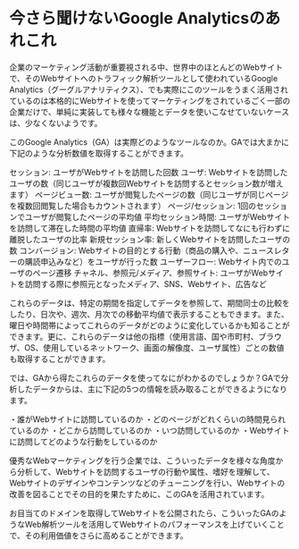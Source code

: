 # 今さら聞けないGoogle Analyticsのあれこれ

企業のマーケティング活動が重要視される中、世界中のほとんどのWebサイトで、そのWebサイトへのトラフィック解析ツールとして使われているGoogle Analytics（グーグルアナリティクス）、でも実際にこのツールをうまく活用されているのは本格的にWebサイトを使ってマーケティングをされているごく一部の企業だけで、単純に実装しても様々な機能とデータを使いこなせていないケースは、少なくないようです。

このGoogle Analytics（GA）は実際どのようなツールなのか。GAでは大まかに下記のような分析数値を取得することができます。

セッション: ユーザがWebサイトを訪問した回数
ユーザ: Webサイトを訪問したユーザの数（同じユーザが複数回Webサイトを訪問するとセッション数が増えます）
ページビュー数: ユーザが閲覧したページの数（同じユーザが同じページを複数回閲覧した場合もカウントされます）
ページ/セッション: 1回のセッションでユーザが閲覧したページの平均値
平均セッション時間: ユーザがWebサイトを訪問して滞在した時間の平均値
直帰率: Webサイトを訪問してなにも行わずに離脱したユーザの比率
新規セッション率: 新しくWebサイトを訪問したユーザの数
コンバージョン: Webサイトの目的とする行動（商品の購入や、ニュースレターの購読申込みなど）をユーザが行った数
ユーザーフロー: Webサイト内でのユーザのページ遷移
チャネル、参照元/メディア、参照サイト: ユーザがWebサイトを訪問する際に参照元となったメディア、SNS、Webサイト、広告など

これらのデータは、特定の期間を指定してデータを参照して、期間同士の比較をしたり、日次や、週次、月次での移動平均値で表示することもできます。また、曜日や時間帯によってこれらのデータがどのように変化しているかも知ることができます。更に、これらのデータは他の指標（使用言語、国や市町村、ブラウザ、OS、使用しているネットワーク、画面の解像度、ユーザ属性）ごとの数値も取得することができます。

では、GAから得たこれらのデータを使ってなにがわかるのでしょうか？GAで分析したデータからは、主に下記の5つの情報を読み取ることができるようになります。

・誰がWebサイトに訪問しているのか
・どのページがどれくらいの時間見られているのか
・どこから訪問しているのか
・いつ訪問しているのか
・Webサイトに訪問してどのような行動をしているのか

優秀なWebマーケティングを行う企業では、こういったデータを様々な角度から分析して、Webサイトを訪問するユーザの行動や属性、嗜好を理解して、Webサイトのデザインやコンテンツなどのチューニングを行い、Webサイトの改善を図ることでその目的を果たすために、このGAを活用されています。

お目当てのドメインを取得してWebサイトを公開されたら、こういったGAのようなWeb解析ツールを活用してWebサイトのパフォーマンスを上げていくことで、その利用価値をさらに高めることができます。
